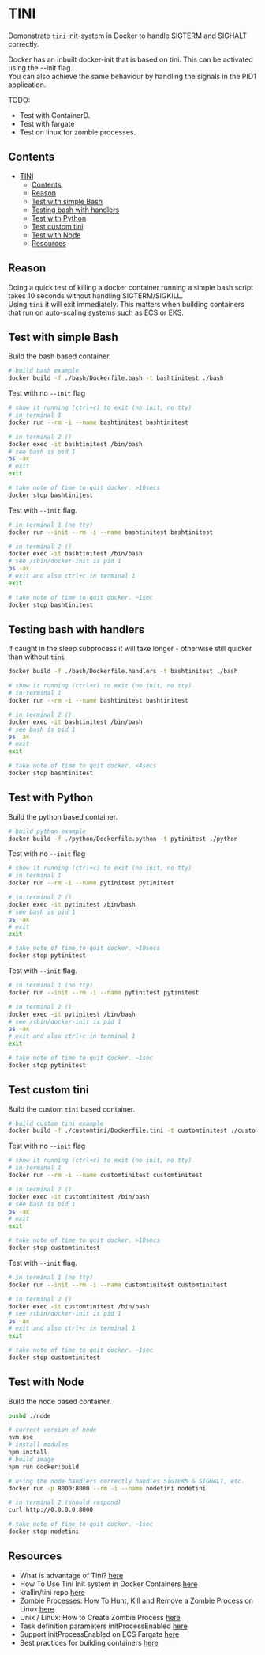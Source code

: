 # TINI

Demonstrate `tini` init-system in Docker to handle SIGTERM and SIGHALT correctly.  

Docker has an inbuilt docker-init that is based on tini.  This can be activated using the --init flag.  
You can also achieve the same behaviour by handling the signals in the PID1 application.  

TODO:

* Test with ContainerD.
* Test with fargate
* Test on linux for zombie processes.

## Contents

- [TINI](#tini)
  - [Contents](#contents)
  - [Reason](#reason)
  - [Test with simple Bash](#test-with-simple-bash)
  - [Testing bash with handlers](#testing-bash-with-handlers)
  - [Test with Python](#test-with-python)
  - [Test custom tini](#test-custom-tini)
  - [Test with Node](#test-with-node)
  - [Resources](#resources)

## Reason

Doing a quick test of killing a docker container running a simple bash script takes 10 seconds without handling SIGTERM/SIGKILL.  
Using `tini` it will exit immediately.  This matters when building containers that run on auto-scaling systems such as ECS or EKS.  

## Test with simple Bash

Build the bash based container.  

```sh
# build bash example
docker build -f ./bash/Dockerfile.bash -t bashtinitest ./bash
```

Test with no `--init` flag  

```sh
# show it running (ctrl+c) to exit (no init, no tty)
# in terminal 1 
docker run --rm -i --name bashtinitest bashtinitest

# in terminal 2 ()
docker exec -it bashtinitest /bin/bash 
# see bash is pid 1
ps -ax 
# exit 
exit

# take note of time to quit docker. >10secs 
docker stop bashtinitest
```

Test with `--init` flag.  

```sh
# in terminal 1 (no tty)
docker run --init --rm -i --name bashtinitest bashtinitest  

# in terminal 2 ()
docker exec -it bashtinitest /bin/bash 
# see /sbin/docker-init is pid 1
ps -ax 
# exit and also ctrl+c in terminal 1
exit

# take note of time to quit docker. ~1sec 
docker stop bashtinitest
```

## Testing bash with handlers

If caught in the sleep subprocess it will take longer - otherwise still quicker than without `tini`  

```sh
docker build -f ./bash/Dockerfile.handlers -t bashtinitest ./bash  

# show it running (ctrl+c) to exit (no init, no tty)
# in terminal 1 
docker run --rm -i --name bashtinitest bashtinitest

# in terminal 2 ()
docker exec -it bashtinitest /bin/bash 
# see bash is pid 1
ps -ax 
# exit 
exit

# take note of time to quit docker. <4secs
docker stop bashtinitest
```

## Test with Python

Build the python based container.  

```sh
# build python example
docker build -f ./python/Dockerfile.python -t pytinitest ./python
```

Test with no `--init` flag  

```sh
# show it running (ctrl+c) to exit (no init, no tty)
# in terminal 1 
docker run --rm -i --name pytinitest pytinitest

# in terminal 2 ()
docker exec -it pytinitest /bin/bash 
# see bash is pid 1
ps -ax 
# exit 
exit

# take note of time to quit docker. >10secs 
docker stop pytinitest
```

Test with `--init` flag.  

```sh
# in terminal 1 (no tty)
docker run --init --rm -i --name pytinitest pytinitest  

# in terminal 2 ()
docker exec -it pytinitest /bin/bash 
# see /sbin/docker-init is pid 1
ps -ax 
# exit and also ctrl+c in terminal 1
exit

# take note of time to quit docker. ~1sec 
docker stop pytinitest
```

## Test custom tini

Build the custom `tini` based container.  

```sh
# build custom tini example
docker build -f ./customtini/Dockerfile.tini -t customtinitest ./customtini
```

Test with no `--init` flag  

```sh
# show it running (ctrl+c) to exit (no init, no tty)
# in terminal 1 
docker run --rm -i --name customtinitest customtinitest

# in terminal 2 ()
docker exec -it customtinitest /bin/bash 
# see bash is pid 1
ps -ax 
# exit 
exit

# take note of time to quit docker. >10secs 
docker stop customtinitest
```

Test with `--init` flag.  

```sh
# in terminal 1 (no tty)
docker run --init --rm -i --name customtinitest customtinitest  

# in terminal 2 ()
docker exec -it customtinitest /bin/bash 
# see /sbin/docker-init is pid 1
ps -ax 
# exit and also ctrl+c in terminal 1
exit

# take note of time to quit docker. ~1sec 
docker stop customtinitest
```

## Test with Node

Build the node based container.  

```sh
pushd ./node

# correct version of node
nvm use
# install modules
npm install
# build image
npm run docker:build

# using the node handlers correctly handles SIGTERM & SIGHALT, etc.
docker run -p 8000:8000 --rm -i --name nodetini nodetini         

# in terminal 2 (should respond)
curl http://0.0.0.0:8000

# take note of time to quit docker. ~1sec 
docker stop nodetini
```

## Resources

* What is advantage of Tini? [here](https://github.com/krallin/tini/issues/)  
* How To Use Tini Init system in Docker Containers [here](https://computingforgeeks.com/use-tini-init-system-in-docker-containers/)  
* krallin/tini repo [here](https://github.com/krallin/tini)
* Zombie Processes: How To Hunt, Kill and Remove a Zombie Process on Linux [here](https://www.alibabacloud.com/blog/zombie-processes-how-to-hunt-kill-and-remove-a-zombie-process-on-linux_597383)
* Unix / Linux: How to Create Zombie Process [here](https://stackpointer.io/unix/unix-linux-create-zombie-process/625/)
* Task definition parameters initProcessEnabled [here](https://docs.aws.amazon.com/AmazonECS/latest/developerguide/task_definition_parameters.html)
* Support initProcessEnabled on ECS Fargate [here](https://github.com/cloudposse/terraform-aws-ecs-container-definition/issues/143)
* Best practices for building containers [here](https://cloud.google.com/architecture/best-practices-for-building-containers)  
